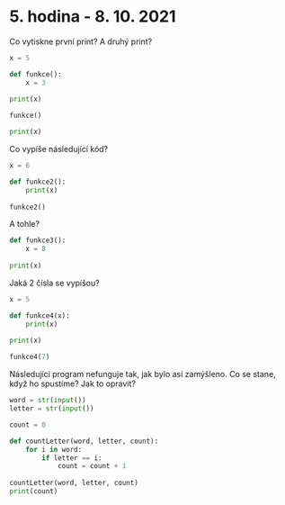 # 5. hodina - 8. 10. 2021

Co vytiskne první print? A druhý print?
``` python
x = 5

def funkce():
    x = 3
    
print(x)

funkce()

print(x)

```

Co vypíše následující kód?
``` python
x = 6

def funkce2():
    print(x)
    
funkce2()


```


A tohle?
``` python
def funkce3():
    x = 8
    
print(x)

```

Jaká 2 čísla se vypíšou?
``` python
x = 5

def funkce4(x):
    print(x)
    
print(x)

funkce4(7)

```


Následující program nefunguje tak, jak bylo asi zamýšleno. Co se stane, když ho spustíme? Jak to opravit?
``` python
word = str(input()) 
letter = str(input()) 

count = 0 

def countLetter(word, letter, count): 
    for i in word: 
        if letter == i: 
            count = count + 1 
 
countLetter(word, letter, count) 
print(count)
```
